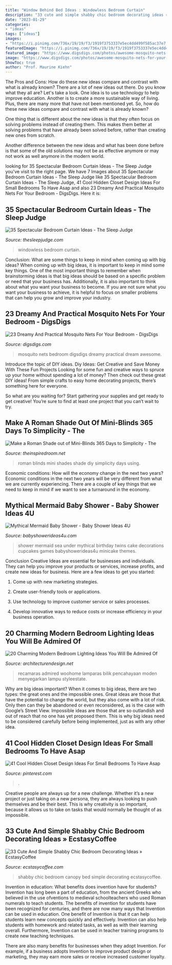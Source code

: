 ```yaml
---
title: "Window Behind Bed Ideas : Windowless Bedroom Curtain"
description: "33 cute and simple shabby chic bedroom decorating ideas » ecstasycoffee"
date: "2023-01-29"
categories:
- "ideas"
tags: ["ideas"]
images:
- "https://i.pinimg.com/736x/19/19/f3/1919f3753337e5ec4dd499f585ac37e7.jpg"
featuredImage: "https://i.pinimg.com/736x/19/19/f3/1919f3753337e5ec4dd499f585ac37e7.jpg"
featured_image: "https://www.digsdigs.com/photos/awesome-mosquito-nets-for-your-bedroom-6-554x829.jpg"
image: "https://www.digsdigs.com/photos/awesome-mosquito-nets-for-your-bedroom-6-554x829.jpg"
ShowToc: true
author: "Prof. Maurine Kiehn"
---
```



The Pros and Cons: How do these new ideas compare and contrast with what is already known?
There are a lot of new ideas out there. Do you know what they all are? Let's take a look. 
One idea is to use technology to help improve education. Another is to create a more sustainable way of living. Plus, there are many more that have not been mentioned yet. So, how do these new ideas compare and contrast with what is already known?

One thing that is different about the new ideas is that they often focus on solving problems instead of creating them. This makes them better at solving problems that have already been solved before, rather than creating new ones from scratch. 

Another difference between the new ideas and what has been done before is that some of the old solutions may not be as effective anymore or may not work as well anymore in the modern world.

	

		
looking for 35 Spectacular Bedroom Curtain Ideas - The Sleep Judge you've visit to the right page. We have 7 Images about 35 Spectacular Bedroom Curtain Ideas - The Sleep Judge like 35 Spectacular Bedroom Curtain Ideas - The Sleep Judge, 41 Cool Hidden Closet Design Ideas For Small Bedrooms To Have Asap and also 23 Dreamy And Practical Mosquito Nets For Your Bedroom - DigsDigs. Here it is:
		
    
## 35 Spectacular Bedroom Curtain Ideas - The Sleep Judge

<img loading=lazy src="https://www.thesleepjudge.com/wp-content/uploads/2017/08/Windowless.jpg" onerror="this.onerror=null;this.src='https://tse1.mm.bing.net/th?id=OIP.ty0t1gygHwpGg0kguIgDLAHaLH&amp;pid=15.1';" alt="35 Spectacular Bedroom Curtain Ideas - The Sleep Judge">

_Source: thesleepjudge.com_

>windowless bedroom curtain. 

	

Conclusion: What are some things to keep in mind when coming up with big ideas?
When coming up with big ideas, it is important to keep in mind some key things. One of the most important things to remember when brainstorming ideas is that big ideas should be based on a specific problem or need that your business has. Additionally, it is also important to think about what you want your business to become. If you are not sure what you want your business to achieve, it is helpful to focus on smaller problems that can help you grow and improve your industry.

    
## 23 Dreamy And Practical Mosquito Nets For Your Bedroom - DigsDigs

<img loading=lazy src="https://www.digsdigs.com/photos/awesome-mosquito-nets-for-your-bedroom-6-554x829.jpg" onerror="this.onerror=null;this.src='https://tse2.mm.bing.net/th?id=OIP.O87FuoqWXX_pMWBBAKpT9gHaLF&amp;pid=15.1';" alt="23 Dreamy And Practical Mosquito Nets For Your Bedroom - DigsDigs">

_Source: digsdigs.com_

>mosquito nets bedroom digsdigs dreamy practical dream awesome. 

	

Introduce the topic of DIY ideas.
Diy Ideas: Get Creative and Save Money With These Fun Projects
Looking for some fun and creative ways to spruce up your home without spending a lot of money? Then check out these great DIY ideas! From simple crafts to easy home decorating projects, there’s something here for everyone.

So what are you waiting for? Start gathering your supplies and get ready to get creative! You’re sure to find at least one project that you can’t wait to try.

    
## Make A Roman Shade Out Of Mini-Blinds 365 Days To Simplicity - The

<img loading=lazy src="https://theinspiredroom.net/wp-content/uploads/2011/08/Roman-Shades-out-of-Blinds.jpg" onerror="this.onerror=null;this.src='https://tse1.mm.bing.net/th?id=OIP.Zw3eMXnSq4P9AKaQEMrjtQHaLH&amp;pid=15.1';" alt="Make a Roman Shade out of Mini-Blinds 365 Days to Simplicity - The">

_Source: theinspiredroom.net_

>roman blinds mini shades shade diy simplicity days using. 

	

Economic conditions: How will the economy change in the next two years?
Economic conditions in the next two years will be very different from what we are currently experiencing. There are a couple of key things that we need to keep in mind if we want to see a turnaround in the economy.

    
## Mythical Mermaid Baby Shower - Baby Shower Ideas 4U

<img loading=lazy src="https://babyshowerideas4u.com/wp-content/uploads/2016/06/Mythical-Mermaid-Baby-Shower-Minicake.jpg" onerror="this.onerror=null;this.src='https://tse4.mm.bing.net/th?id=OIP.OKcwEg-rabRIneIsWmuEkgHaJ0&amp;pid=15.1';" alt="Mythical Mermaid Baby Shower - Baby Shower Ideas 4U">

_Source: babyshowerideas4u.com_

>shower mermaid sea under mythical birthday twins cake decorations cupcakes games babyshowerideas4u minicake themes. 

	

Conclusion
Creative Ideas are essential for businesses and individuals. They can help you improve your products or services, increase profits, and create new ideas for business. Here are a few ideas to get you started:
1. Come up with new marketing strategies.

2. Create user-friendly tools or applications.

3. Use technology to improve customer service or sales processes.

4. Develop innovative ways to reduce costs or increase efficiency in your business operation.

    
## 20 Charming Modern Bedroom Lighting Ideas You Will Be Admired Of

<img loading=lazy src="https://cdn.architecturendesign.net/wp-content/uploads/2015/06/AD-Modern-Bedroom-Lighting-9.jpg" onerror="this.onerror=null;this.src='https://tse4.mm.bing.net/th?id=OIP.7YT25h3kUf0pX7_qnIHD_gHaLH&amp;pid=15.1';" alt="20 Charming Modern Bedroom Lighting Ideas You Will Be Admired Of">

_Source: architecturendesign.net_

>recamaras admired woohome lamparas bilik pencahayaan moden menyegarkan lampu styleestate. 

	

Why are big ideas important?
When it comes to big ideas, there are two types: the great ones and the impossible ones. Great ideas are those that have the potential to change the world, but they also come with a lot of risk. Only then can they be abandoned or even reconsidered, as is the case with Google’s Street View. Impossible ideas are those that are so outlandish and out of reach that no one has yet proposed them. This is why big ideas need to be considered carefully before being implemented, just as with any other idea.

    
## 41 Cool Hidden Closet Design Ideas For Small Bedrooms To Have Asap

<img loading=lazy src="https://i.pinimg.com/736x/19/19/f3/1919f3753337e5ec4dd499f585ac37e7.jpg" onerror="this.onerror=null;this.src='https://tse3.mm.bing.net/th?id=OIP.tC2TfvTemCen2--VBNATgQHaLH&amp;pid=15.1';" alt="41 Cool Hidden Closet Design Ideas For Small Bedrooms To Have Asap">

_Source: pinterest.com_

>. 

	

Creative people are always up for a new challenge. Whether it’s a new project or just taking on a new persona, they are always looking to push themselves and be their best. This is why creativity is so important, because it allows us to take on tasks that would normally be thought of as impossible.

    
## 33 Cute And Simple Shabby Chic Bedroom Decorating Ideas » EcstasyCoffee

<img loading=lazy src="https://i2.wp.com/www.ecstasycoffee.com/wp-content/uploads/2016/08/Shabby-Chic-Kids-Bedroom-With-A-Canopy-Bed.jpg?resize=600%2C800" onerror="this.onerror=null;this.src='https://tse4.mm.bing.net/th?id=OIP.oVXacVJx3FoYQ5XCMhbWGAHaJ4&amp;pid=15.1';" alt="33 Cute And Simple Shabby Chic Bedroom Decorating Ideas » EcstasyCoffee">

_Source: ecstasycoffee.com_

>shabby chic bedroom canopy bed simple decorating ecstasycoffee. 

	

Invention in education: What benefits does invention have for students?
Invention has long been a part of education, from the ancient Greeks who believed in the use ofventions to medieval schoolteachers who used Roman numerals to teach students. The benefits of invention for students have been recognized for centuries, and there are now many ways that Invention can be used in education. 
One benefit of Invention is that it can help students learn new concepts quickly and effectively. Invention can also help students with homework and related tasks, as well as with their learning overall. Furthermore, Invention can be used in teacher training programs to create new teaching techniques. 

There are also many benefits for businesses when they adopt Invention. For example, if a business adopts Invention to improve product design or marketing, they may earn more sales or receive increased customer loyalty.

